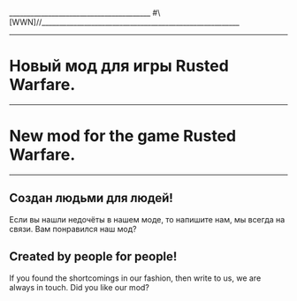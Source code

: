 ________________________________________ #\\[WWN]//________________________________________________________

-----------------------------------------------------------------------------
#                         Новый мод для игры Rusted Warfare.
-----------------------------------------------------------------------------
#                         New mod for the game Rusted Warfare.
-----------------------------------------------------------------------------



## Создан людьми для людей!
Если вы нашли недочёты в нашем моде, то напишите нам, мы всегда на связи.
Вам понравился наш мод?

## Created by people for people!
If you found the shortcomings in our fashion, then write to us, we are always in touch.
Did you like our mod?

